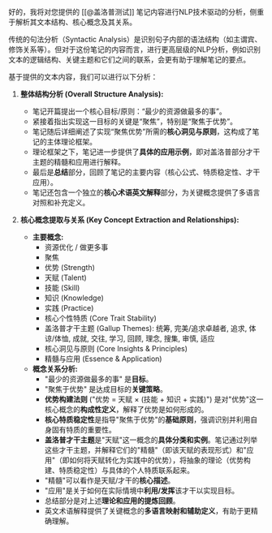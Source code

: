 好的，我将对您提供的 [[@盖洛普测试]] 笔记内容进行NLP技术驱动的分析，侧重于解析其文本结构、核心概念及其关系。

传统的句法分析（Syntactic Analysis）是识别句子内部的语法结构（如主谓宾、修饰关系等）。但对于这份笔记的内容而言，进行更高层级的NLP分析，例如识别文本的逻辑结构、关键主题和它们之间的联系，会更有助于理解笔记的要点。

基于提供的文本内容，我们可以进行以下分析：

1.  **整体结构分析 (Overall Structure Analysis):**
    *   笔记开篇提出一个核心目标/原则：“最少的资源做最多的事”。
    *   紧接着指出实现这一目标的关键是“聚焦”，特别是“聚焦于优势”。
    *   笔记随后详细阐述了实现“聚焦优势”所需的**核心洞见与原则**，这构成了笔记的主体理论框架。
    *   理论框架之下，笔记进一步提供了**具体的应用示例**，即对盖洛普部分才干主题的精髓和应用进行解释。
    *   最后是**总结**部分，回顾了笔记的主要内容（核心公式、特质稳定性、才干应用）。
    *   笔记还包含一个独立的**核心术语英文解释**部分，为关键概念提供了多语言对照和补充定义。

2.  **核心概念提取与关系 (Key Concept Extraction and Relationships):**
    *   **主要概念:**
        *   资源优化 / 做更多事
        *   聚焦
        *   优势 (Strength)
        *   天赋 (Talent)
        *   技能 (Skill)
        *   知识 (Knowledge)
        *   实践 (Practice)
        *   核心个性特质 (Core Trait Stability)
        *   盖洛普才干主题 (Gallup Themes): 统筹, 完美/追求卓越者, 追求, 体谅/体恤, 成就, 交往, 学习, 回顾, 理念, 搜集, 审慎, 适应
        *   核心洞见与原则 (Core Insights & Principles)
        *   精髓与应用 (Essence & Application)
    *   **概念关系分析:**
        *   "最少的资源做最多的事" 是**目标**。
        *   "聚焦于优势" 是达成目标的**关键策略**。
        *   **优势构建法则** ("优势 = 天赋 × (技能 + 知识 + 实践)") 是对"优势"这一核心概念的**构成性定义**，解释了优势是如何形成的。
        *   **核心特质稳定性**是指导"聚焦于优势"的**基础原则**，强调识别并利用自身固有特质的重要性。
        *   **盖洛普才干主题**是"天赋"这一概念的**具体分类和实例**。笔记通过列举这些才干主题，并解释它们的"精髓"（即该天赋的表现形式）和"应用"（即如何将天赋转化为实践中的优势），将抽象的理论（优势构建、特质稳定性）与具体的个人特质联系起来。
        *   "精髓"可以看作是天赋/才干的**核心描述**。
        *   "应用"是关于如何在实际情境中**利用/发挥**该才干以实现目标。
        *   总结部分是对上述**理论和应用的提炼回顾**。
        *   英文术语解释提供了关键概念的**多语言映射和辅助定义**，有助于更精确理解。
